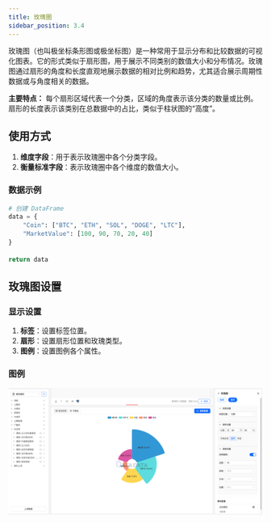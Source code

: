```yaml
---
title: 玫瑰圈
sidebar_position: 3.4
---
```


玫瑰图（也叫极坐标条形图或极坐标图）是一种常用于显示分布和比较数据的可视化图表。它的形式类似于扇形图，用于展示不同类别的数值大小和分布情况。玫瑰图通过扇形的角度和长度直观地展示数据的相对比例和趋势，尤其适合展示周期性数据或与角度相关的数据。

**主要特点：**
每个扇形区域代表一个分类，区域的角度表示该分类的数量或比例。
扇形的长度表示该类别在总数据中的占比，类似于柱状图的“高度”。


## 使用方式


1. **维度字段**：用于表示玫瑰圈中各个分类字段。
2. **衡量标准字段**：表示玫瑰圈中各个维度的数值大小。 



### 数据示例

```py
# 创建 DataFrame
data = {
    "Coin": ["BTC", "ETH", "SOL", "DOGE", "LTC"],
    "MarketValue": [100, 90, 70, 20, 40]
}

return data
```


## 玫瑰图设置

### 显示设置

1. **标签**：设置标签位置。
1. **扇形**：设置扇形位置和玫瑰类型。  
2. **图例**：设置图例各个属性。



### 图例

![玫瑰图](./rose.png)
